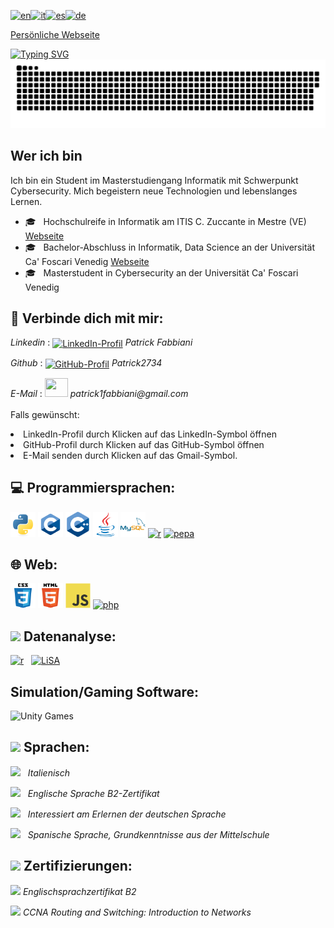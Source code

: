 [![en](https://img.shields.io/badge/lang-en-red.svg)](https://github.com/Patrick2734/Patrick2734/blob/main/README.md)[![it](https://img.shields.io/badge/lang-it-blue.svg)](https://github.com/Patrick2734/Patrick2734/blob/main/README.it.md)[![es](https://img.shields.io/badge/lang-es-yellow.svg)](https://github.com/Patrick2734/Patrick2734/blob/main/README.es.md)[![de](https://img.shields.io/badge/lang-de-green.svg)](https://github.com/Patrick2734/Patrick2734/blob/main/README.de.md) 

<a href="https://patrick2734.github.io/">Persönliche  Webseite</a>

<a href="https://git.io/typing-svg"><img  src="https://readme-typing-svg.demolab.com?font=Fira+Code&pause=1000&random=false&width=435&lines=Hallo%2C+ich+bin+Patrick" alt="Typing SVG" /></a>
<a href=#><img src="contributions.svg"></a>   

## Wer ich bin

Ich bin ein Student im Masterstudiengang Informatik mit Schwerpunkt Cybersecurity. Mich begeistern neue Technologien und lebenslanges Lernen.

<ul dir="auto">
  <li>🎓 &nbsp; Hochschulreife in Informatik am ITIS C. Zuccante in Mestre (VE) <a href="https://www.itiszuccante.edu.it/">Webseite</a></li> 
  <li>🎓 &nbsp; Bachelor-Abschluss in Informatik, Data Science an der Universität Ca' Foscari Venedig <a href="https://www.unive.it/">Webseite</a></li> 
  <li>🎓 &nbsp; Masterstudent in Cybersecurity an der Universität Ca' Foscari Venedig</li>
</ul>

## 💬 Verbinde dich mit mir:

<p align="left" dir="auto"><i> Linkedin </i>: 
<a href="https://www.linkedin.com/in/patrick-fabbiani-495615128/"  rel="nofollow"><img align="center" src="http://www.stefanoursi.com/wp-content/uploads/2021/04/linked-in-2668688_1280-1024x638.png" alt="LinkedIn-Profil" height="30" width="40" style="max-width: 100%;" /></a>
<i> Patrick Fabbiani </i>
</p>
<p><i> Github </i>: 
<a href="https://github.com/Patrick2734/"><img  align="center" src="https://raw.githubusercontent.com/simple-icons/simple-icons/f1f814e7e8dfedc8b2c0ca727f58a6d35d3a7a89/icons/github.svg"  alt="GitHub-Profil" height="30" width="40" style="max-width: 100%;"></a>
<i> Patrick2734 </i>
</p>
<p><i> E-Mail </i>:
<a href="https://mail.google.com/mail/?view=cm&fs=1&to=patrick1fabbiani@gmail.com"><img src="https://logowik.com/content/uploads/images/gmail-new-icon5198.jpg" height="30" width="37" style="max-width: 100%;"></a>
<i> patrick1fabbiani@gmail.com </i> </br></br>
Falls gewünscht:
  <li> LinkedIn-Profil durch Klicken auf das LinkedIn-Symbol öffnen </li>
  <li> GitHub-Profil durch Klicken auf das GitHub-Symbol öffnen </li>
  <li> E-Mail senden durch Klicken auf das Gmail-Symbol. </li>
</p>

## 💻 Programmiersprachen:   

<p align="left" dir="auto"> 
  <a href="https://www.python.org"  rel="nofollow"><img src="https://raw.githubusercontent.com/devicons/devicon/master/icons/python/python-original.svg"  alt="python" width="40" height="40" style="max-width: 100%;" title="Python"></a>
  <a href="https://www.w3schools.com/c/"  rel="nofollow"><img src="https://raw.githubusercontent.com/github/explore/f3e22f0dca2be955676bc70d6214b95b13354ee8/topics/c/c.png"  alt="c" width="40" height="40" style="max-width: 100%;" title="C"></a>
  <a href="https://www.w3schools.com/cpp/"  rel="nofollow"><img src="https://raw.githubusercontent.com/devicons/devicon/master/icons/cplusplus/cplusplus-original.svg"  alt="cplusplus" width="40" height="40" style="max-width: 100%;" title="C++"></a> 
  <a href="https://www.java.com"  rel="nofollow"><img src="https://raw.githubusercontent.com/devicons/devicon/master/icons/java/java-original.svg"  alt="java" width="40" height="40" style="max-width: 100%;" title="Java"></a> 
  <a href="https://www.mysql.com/"  rel="nofollow"><img src="https://raw.githubusercontent.com/devicons/devicon/master/icons/mysql/mysql-original-wordmark.svg"  alt="mysql" width="40" height="40" style="max-width: 100%;" title="MySQL"></a> 
  <a href="https://www.r-project.org/"  rel="nofollow"><img src="https://www.r-project.org/Rlogo.png"  alt="r" width="40" height="40" style="max-width: 100%;" title="R"></a> 
  <a href="https://www.dcs.ed.ac.uk/pepa/"  rel="nofollow"><img src="https://www.dcs.ed.ac.uk/pepa/images/PEPAluna.jpg"  alt="pepa" width="40" height="40" style="max-width: 100%;" title="Pepa"></a>
</p>

## 🌐 Web:

<p align="left" dir="auto"> 
  <a href="https://www.w3schools.com/css/"  rel="nofollow"><img src="https://raw.githubusercontent.com/devicons/devicon/master/icons/css3/css3-original-wordmark.svg"  alt="css3" width="40" height="40" style="max-width: 100%;" title="CSS"></a>
  <a href="https://www.w3.org/html/"  rel="nofollow"><img src="https://raw.githubusercontent.com/devicons/devicon/master/icons/html5/html5-original-wordmark.svg"  alt="html5" width="40" height="40" style="max-width: 100%;" title="HTML"></a> 
  <a href="https://developer.mozilla.org/en-US/docs/Web/JavaScript"  rel="nofollow"><img src="https://raw.githubusercontent.com/devicons/devicon/master/icons/javascript/javascript-original.svg"  alt="javascript" width="40" height="40" style="max-width: 100%;" title="JavaScript"></a>
  <a href="https://www.w3schools.com/php/"  rel="nofollow"><img src="https://www.php.net/images/logos/new-php-logo.svg"  alt="php" width="70" style="max-width: 100%;" title="PHP"></a>
</p>

## <img src="https://media.istockphoto.com/id/1249867007/vector/analytics-analysis-statistics-searching-gray-icon.jpg?s=612x612&w=0&k=20&c=Yt4RBnpog9OU1uPu9LVONX69bxsdS_HjeHNP6CnFRYs=" width="30"> Datenanalyse:

<p align="left" dir="auto"> 
  <a href="https://www.r-project.org/" rel="nofollow"><img src="https://www.r-project.org/Rlogo.png" alt="r" width="40" height="40" style="max-width: 100%;" title="R"></a> &nbsp
  <a href="https://github.com/lisa-analyzer" rel="nofollow"><img src="https://raw.githubusercontent.com/lisa-analyzer/lisa/master/logo.png" width="80" style="max-width: 100%;" title="LiSA"></a>
</p>

## Simulation/Gaming Software:   

<p align="left" dir="auto">
  <img src="https://static0.gamerantimages.com/wordpress/wp-content/uploads/2023/01/unity-logo.jpg"  alt="Unity Games" height="50" style="max-width: 100%;" title="Unity" />
</p>

## <img src="https://i.pinimg.com/564x/04/f7/41/04f7415d53e2cf9139edaf03d00a7596.jpg"  width="20"> Sprachen:

<p><img src="https://raw.githubusercontent.com/joielechong/iso-country-flags-svg-collection/9ebbd577b9a70fbfd9a1931be80c66e0d2f31a9d/svg/country-4x3/it.svg"  height="26" /><i> &nbsp Italienisch </i></p>
<p><img src="https://raw.githubusercontent.com/joielechong/iso-country-flags-svg-collection/9ebbd577b9a70fbfd9a1931be80c66e0d2f31a9d/svg/country-4x3/gb.svg"  height="26" /><i> &nbsp Englische Sprache B2-Zertifikat </i></p>
<p><img src="https://raw.githubusercontent.com/joielechong/iso-country-flags-svg-collection/9ebbd577b9a70fbfd9a1931be80c66e0d2f31a9d/svg/country-4x3/de.svg"  height="26" /><i> &nbsp Interessiert am Erlernen der deutschen Sprache </i></p>
<p><img src="https://raw.githubusercontent.com/joielechong/iso-country-flags-svg-collection/9ebbd577b9a70fbfd9a1931be80c66e0d2f31a9d/svg/country-4x3/es.svg"  height="26" /><i> &nbsp Spanische Sprache, Grundkenntnisse aus der Mittelschule </i></p>

## <img src="https://cdn-icons-png.flaticon.com/512/1547/1547295.png"  width="20"> Zertifizierungen:

<p><img src="https://www.unive.it/pag/fileadmin/user_upload/centri/CLA/img/OpenBadge_EnglishB2.png"  height="85" /><i> Englischsprachzertifikat B2 </i></p>
<p><img src="https://abchorizon.com/wp-content/uploads/2022/06/8-Benefits-of-CCNA-Certification-for-Aspiring-Network-Engineers.png"  height="55" /><i> CCNA Routing and Switching: Introduction to Networks </i></p>
